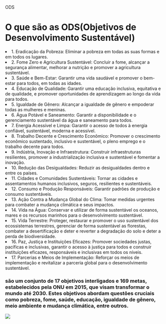 <p>ODS</p>
<h1>O que são as ODS(Objetivos de Desenvolvimento Sustentável)</h1>
<li>1. Eradicação da Pobreza:
Eliminar a pobreza em todas as suas formas e em todos os lugares. 
<li>2. Fome Zero e Agricultura Sustentável:
Concluir a fome, alcançar a segurança alimentar, melhorar a nutrição e promover a agricultura sustentável.</li>
<li>3. Saúde e Bem-Estar:
Garantir uma vida saudável e promover o bem-estar para todos, em todas as idades.</li>
<li>4. Educação de Qualidade:
Garantir uma educação inclusiva, equitativa e de qualidade, e promover oportunidades de aprendizagem ao longo da vida para todos.</li> 
<li>5. Igualdade de Gênero:
Alcançar a igualdade de gênero e empoderar todas as mulheres e meninas.</li>
<li>6. Água Potável e Saneamento:
Garantir a disponibilidade e o gerenciamento sustentável da água e saneamento para todos.</li>
<li>7. Energia Acessível e Limpa:
Garantir o acesso de todos à energia confiável, sustentável, moderna e acessível.</li>
<li>8. Trabalho Decente e Crescimento Econômico:
Promover o crescimento econômico sustentado, inclusivo e sustentável, o pleno emprego e o trabalho decente para todos.</li>
<li>9. Indústria, Inovação e Infraestrutura:
Construir infraestruturas resilientes, promover a industrialização inclusiva e sustentável e fomentar a inovação.</li>
<li>10. Redução das Desigualdades:
Reduzir as desigualdades dentro e entre os países.</li>
<li>11. Cidades e Comunidades Sustentáveis:
Tornar as cidades e assentamentos humanos inclusivos, seguros, resilientes e sustentáveis.</li>
<li>12. Consumo e Produção Responsáveis:
Garantir padrões de produção e consumo sustentáveis.</li> 
<li>13. Ação Contra a Mudança Global do Clima:
Tomar medidas urgentes para combater a mudança climática e seus impactos.</li>
<li>14. Vida na Água:
Conservar e utilizar de forma sustentável os oceanos, mares e os recursos marinhos para o desenvolvimento sustentável.</li>
<li>15. Vida Terrestre:
Proteger, restaurar e promover o uso sustentável dos ecossistemas terrestres, gerenciar de forma sustentável as florestas, combater a desertificação e deter e reverter a degradação do solo e deter a perda de biodiversidade.</li> 
<li>16. Paz, Justiça e Instituições Eficazes:
Promover sociedades justas, pacíficas e inclusivas, garantir o acesso à justiça para todos e construir instituições eficazes, responsáveis e inclusivas em todos os níveis.</li>
<li>17. Parcerias e Meios de Implementação:
Reforçar os meios de implementação e revitalizar a parceria global para o desenvolvimento sustentável. </li>
<h3> são um conjunto de 17 objetivos interligados e 169 metas, estabelecidos pela ONU em 2015, que visam transformar o mundo até 2030. Estes objetivos abordam questões cruciais como pobreza, fome, saúde, educação, igualdade de gênero, meio ambiente e mudança climática, entre outros. </h3>
<img src="https://www.crea-rj.org.br/wp-content/uploads/17-ODS-da-ONU.jpeg">
